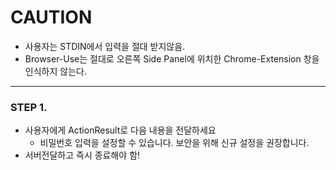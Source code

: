 # CAUTION
- 사용자는 STDIN에서 입력을 절대 받지않음.
- Browser-Use는 절대로 오른쪽 Side Panel에 위치한 Chrome-Extension 창을 인식하지 않는다.
---

### STEP 1. 
- 사용자에게 ActionResult로 다음 내용을 전달하세요
  - 비밀번호 입력을 설정할 수 있습니다. 보안을 위해 신규 설정을 권장합니다.
- 서버전달하고 즉시 종료해야 함!